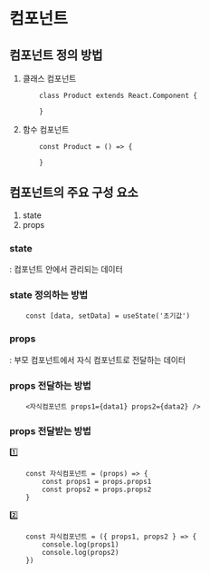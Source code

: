 # 컴포넌트


## 컴포넌트 정의 방법
1. 클래스 컴포넌트
    ```
        class Product extends React.Component {

        }
    ```
2. 함수 컴포넌트
    ```
        const Product = () => {

        }
    ```
## 컴포넌트의 주요 구성 요소
1. state
2. props

### state
: 컴포넌트 안에서 관리되는 데이터

### state 정의하는 방법
```
    const [data, setData] = useState('초기값')
```


### props
: 부모 컴포넌트에서 자식 컴포넌트로 전달하는 데이터

### props 전달하는 방법
```
    <자식컴포넌트 props1={data1} props2={data2} />
```

### props 전달받는 방법
1️⃣
```
    const 자식컴포넌트 = (props) => {
        const props1 = props.props1
        const props2 = props.props2
    }
```
2️⃣
```
    const 자식컴포넌트 = ({ props1, props2 } => {
        console.log(props1)
        console.log(props2)
    })
```